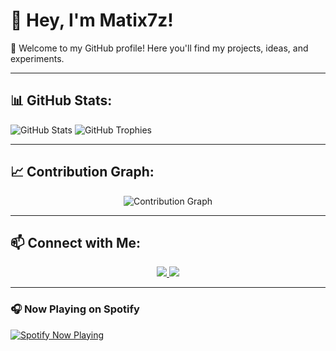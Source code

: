 # 👋 Hey, I'm Matix7z!

🚀 Welcome to my GitHub profile! Here you'll find my projects, ideas, and experiments.  

---

## 📊 GitHub Stats:
![GitHub Stats](https://github-readme-stats.vercel.app/api?username=Matix7z&show_icons=true&theme=dracula)
![GitHub Trophies](https://github-profile-trophy.vercel.app/?username=Matix7z&theme=dracula)

---

## 📈 Contribution Graph:
<p align="center">
  <img src="https://github-readme-activity-graph.vercel.app/graph?username=Matix7z&theme=dracula" alt="Contribution Graph" />
</p>

---

## 📫 Connect with Me:
<p align="center">
  <a href="https://twitter.com/j1xtx" target="_blank">
    <img src="https://img.shields.io/badge/X-000000?style=for-the-badge&logo=x&logoColor=white" />
  </a>
  <a href="https://discord.com/users/1114912242920587295" target="_blank">
    <img src="https://img.shields.io/badge/Discord-5865F2?style=for-the-badge&logo=discord&logoColor=white" />
  </a>
</p>

---

### 🎧 Now Playing on Spotify  

[![Spotify Now Playing](https://spotify-github-profile.kittinanx.com/api/view?uid=31p4sdfodgec6dn6qqydvpkcjytu&cover_image=true&theme=default&show_offline=false&background_color=121212&interchange=false)](https://open.spotify.com/user/31p4sdfodgec6dn6qqydvpkcjytu)

